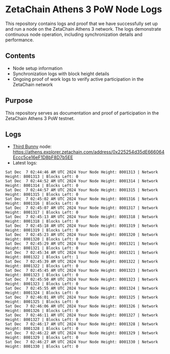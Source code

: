 # ZetaChain Athens 3 PoW Node Logs
This repository contains logs and proof that we have successfully set up and run a node on the ZetaChain Athens 3 network. The logs demonstrate continuous node operation, including synchronization details and performance.

## Contents
- Node setup information
- Synchronization logs with block height details
- Ongoing proof of work logs to verify active participation in the ZetaChain network

## Purpose
This repository serves as documentation and proof of participation in the ZetaChain Athens 3 PoW testnet.

## Logs

- [Third Bunny](https://thirdbunny.xyz/) node: https://athens.explorer.zetachain.com/address/0x225254d35dE666064Eccc5ce16eF1D8bF8D7b5EE
- Latest logs:
```
Sat Dec  7 02:44:46 AM UTC 2024 Your Node Height: 8001313 | Network Height: 8001313 | Blocks Left: 0
Sat Dec  7 02:44:52 AM UTC 2024 Your Node Height: 8001314 | Network Height: 8001314 | Blocks Left: 0
Sat Dec  7 02:44:57 AM UTC 2024 Your Node Height: 8001315 | Network Height: 8001315 | Blocks Left: 0
Sat Dec  7 02:45:02 AM UTC 2024 Your Node Height: 8001316 | Network Height: 8001316 | Blocks Left: 0
Sat Dec  7 02:45:07 AM UTC 2024 Your Node Height: 8001317 | Network Height: 8001317 | Blocks Left: 0
Sat Dec  7 02:45:13 AM UTC 2024 Your Node Height: 8001318 | Network Height: 8001318 | Blocks Left: 0
Sat Dec  7 02:45:18 AM UTC 2024 Your Node Height: 8001319 | Network Height: 8001319 | Blocks Left: 0
Sat Dec  7 02:45:23 AM UTC 2024 Your Node Height: 8001320 | Network Height: 8001320 | Blocks Left: 0
Sat Dec  7 02:45:29 AM UTC 2024 Your Node Height: 8001321 | Network Height: 8001321 | Blocks Left: 0
Sat Dec  7 02:45:34 AM UTC 2024 Your Node Height: 8001321 | Network Height: 8001322 | Blocks Left: 1
Sat Dec  7 02:45:39 AM UTC 2024 Your Node Height: 8001322 | Network Height: 8001322 | Blocks Left: 0
Sat Dec  7 02:45:45 AM UTC 2024 Your Node Height: 8001323 | Network Height: 8001323 | Blocks Left: 0
Sat Dec  7 02:45:50 AM UTC 2024 Your Node Height: 8001323 | Network Height: 8001323 | Blocks Left: 0
Sat Dec  7 02:45:55 AM UTC 2024 Your Node Height: 8001324 | Network Height: 8001324 | Blocks Left: 0
Sat Dec  7 02:46:01 AM UTC 2024 Your Node Height: 8001325 | Network Height: 8001325 | Blocks Left: 0
Sat Dec  7 02:46:06 AM UTC 2024 Your Node Height: 8001326 | Network Height: 8001326 | Blocks Left: 0
Sat Dec  7 02:46:11 AM UTC 2024 Your Node Height: 8001327 | Network Height: 8001327 | Blocks Left: 0
Sat Dec  7 02:46:17 AM UTC 2024 Your Node Height: 8001328 | Network Height: 8001328 | Blocks Left: 0
Sat Dec  7 02:46:22 AM UTC 2024 Your Node Height: 8001329 | Network Height: 8001329 | Blocks Left: 0
Sat Dec  7 02:46:27 AM UTC 2024 Your Node Height: 8001330 | Network Height: 8001330 | Blocks Left: 0
```
